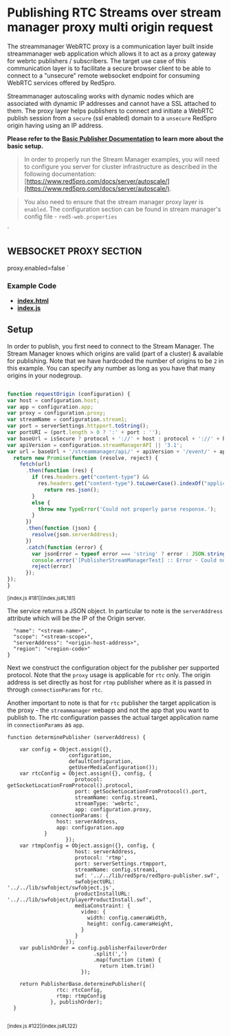 # Publishing RTC Streams over stream manager proxy multi origin request

The streammanager WebRTC proxy is a communication layer built inside streammanager web application which allows it to act as a proxy gateway for webrtc publishers / subscribers. The target use case of this communication layer is to facilitate a secure browser client to be able to connect to a "unsecure" remote websocket endpoint for consuming WebRTC services offered by Red5pro. 

Streammanager autoscaling works with dynamic nodes which are associated with dynamic IP addresses and cannot have a SSL attached to them. The proxy layer helps publishers to connect and initiate a WebRTC publish session from a `secure` (ssl enabled) domain to a `unsecure` Red5pro origin having using an IP address.


**Please refer to the [Basic Publisher Documentation](../publish/README.md) to learn more about the basic setup.**

> In order to properly run the Stream Manager examples, you will need to configure you server for cluster infrastructure as described in the following documentation: [https://www.red5pro.com/docs/server/autoscale/](https://www.red5pro.com/docs/server/autoscale/).

> You also need to ensure that the stream manager proxy layer is `enabled`. The configuration section can be found in stream manager's config file - `red5-web.properties`

`
## WEBSOCKET PROXY SECTION
proxy.enabled=false
`

### Example Code
- **[index.html](index.html)**
- **[index.js](index.js)**

## Setup
In order to publish, you first need to connect to the Stream Manager. The Stream Manager knows which origins are valid (part of a cluster) & available for publishing. Note that we have hardcoded the number of origins to be `2` in this example. You can specify any number as long as you have that many origins in your nodegroup.

```js

function requestOrigin (configuration) {
var host = configuration.host;
var app = configuration.app;
var proxy = configuration.proxy;
var streamName = configuration.stream1;
var port = serverSettings.httpport.toString();
var portURI = (port.length > 0 ? ':' + port : '');
var baseUrl = isSecure ? protocol + '://' + host : protocol + '://' + host + portURI;
var apiVersion = configuration.streamManagerAPI || '3.1';
var url = baseUrl + '/streammanager/api/' + apiVersion + '/event/' + app + '/' + streamName + '?action=broadcast&endpoints=2';
  return new Promise(function (resolve, reject) {
	fetch(url)
	  .then(function (res) {
		if (res.headers.get("content-type") &&
		  res.headers.get("content-type").toLowerCase().indexOf("application/json") >= 0) {
			return res.json();
		}
		else {
		  throw new TypeError('Could not properly parse response.');
		}
	  })
	  .then(function (json) {
		resolve(json.serverAddress);
	  })
	  .catch(function (error) {
		var jsonError = typeof error === 'string' ? error : JSON.stringify(error, null, 2)
		console.error('[PublisherStreamManagerTest] :: Error - Could not request Origin IP from Stream Manager. ' + jsonError)
		reject(error)
	  });
});
}

```

<sup>
[index.js #181](index.js#L181)
</sup>

The service returns a JSON object. In particular to note is the `serverAddress` attribute which will be the IP of the Origin server.


```
  "name": "<stream-name>",
  "scope": "<stream-scope>",
  "serverAddress": "<origin-host-address>",
  "region": "<region-code>"
}
```


Next we construct the configuration object for the publisher per supported protocol. Note that the `proxy` usage is applicable for `rtc` only. The origin address is set directly as host for `rtmp` publisher where as it is passed in through `connectionParams` for `rtc`.

Another important to note is that for `rtc` publisher the target application is the proxy - the `streammanager` webapp and not the app that you want to publish to. The rtc configuration passes the actual target application name in `connectionParams` as `app`.


```
function determinePublisher (serverAddress) {
  
    var config = Object.assign({},
                    configuration,
                    defaultConfiguration,
                    getUserMediaConfiguration());
    var rtcConfig = Object.assign({}, config, {
                      protocol: getSocketLocationFromProtocol().protocol,
                      port: getSocketLocationFromProtocol().port,
                      streamName: config.stream1,
                      streamType: 'webrtc',
                      app: configuration.proxy,
		      connectionParams: {
				host: serverAddress,
				app: configuration.app
			}
                   });
    var rtmpConfig = Object.assign({}, config, {
                      host: serverAddress,
                      protocol: 'rtmp',
                      port: serverSettings.rtmpport,
                      streamName: config.stream1,
                      swf: '../../lib/red5pro/red5pro-publisher.swf',
                      swfobjectURL: '../../lib/swfobject/swfobject.js',
                      productInstallURL: '../../lib/swfobject/playerProductInstall.swf',
                      mediaConstraint: {
                        video: {
                          width: config.cameraWidth,
                          height: config.cameraHeight,
                        }
                      }
                   });
    var publishOrder = config.publisherFailoverOrder
                            .split(',')
                            .map(function (item) {
                              return item.trim()
                        });

    return PublisherBase.determinePublisher({
                rtc: rtcConfig,
                rtmp: rtmpConfig
              }, publishOrder);
  }
  
  ```
  
<sup>
[index.js #122](index.js#L122)
</sup>


